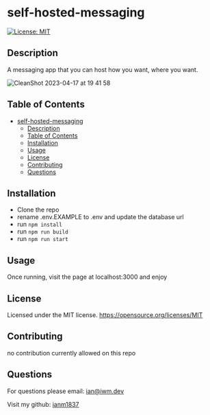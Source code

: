 # self-hosted-messaging

[![License: MIT](https://img.shields.io/badge/License-MIT-yellow.svg)](https://opensource.org/licenses/MIT)

## Description

A messaging app that you can host how you want, where you want.

![CleanShot 2023-04-17 at 19 41 58](https://user-images.githubusercontent.com/65581204/232656788-7074fa60-1d73-4447-8dc3-f1a1eb5d4630.png)

## Table of Contents

- [self-hosted-messaging](#self-hosted-messaging)
  - [Description](#description)
  - [Table of Contents](#table-of-contents)
  - [Installation](#installation)
  - [Usage](#usage)
  - [License](#license)
  - [Contributing](#contributing)
  - [Questions](#questions)

## Installation

- Clone the repo
- rename .env.EXAMPLE to .env and update the database url
- run `npm install`
- run `npm run build`
- run `npm run start`

## Usage

Once running, visit the page at localhost:3000 and enjoy

## License

Licensed under the MIT license.
https://opensource.org/licenses/MIT

## Contributing

no contribution currently allowed on this repo

## Questions

For questions please email: ian@iwm.dev

Visit my github: [ianm1837](https://www.github.com/ianm1837)

